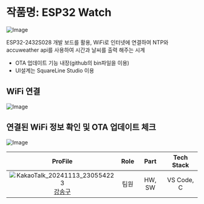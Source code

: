 # 작품명: ESP32 Watch

![Image](https://github.com/user-attachments/assets/896ca317-4351-419e-9756-195e1659dfa0)

ESP32-2432S028 개발 보드를 활용, WiFi로 인터넷에 연결하여 NTP와 accuweather api를 사용하여 시간과 날씨를 출력 해주는 시계

- OTA 업데이트 기능 내장(github의 bin파일을 이용)
- UI설계는 SquareLine Studio 이용

## WiFi 연결

![Image](https://github.com/user-attachments/assets/81c55287-0b7f-45cd-8831-bb864df67b8c)

## 연결된 WiFi 정보 확인 및 OTA 업데이트 체크

![Image](https://github.com/user-attachments/assets/fcf5d898-4a45-4b6c-992c-2f8acafe5fc6)


  
| ProFile | Role | Part | Tech Stack |
|:--------:|:--------:|:--------:|:--------:|
| ![KakaoTalk_20241113_230554223](https://github.com/user-attachments/assets/986e1819-2d0d-4715-97ce-590ea6495421) <br> [강송구](https://github.com/Throwball99) |   팀원  |   HW, SW |   VS Code, C |

